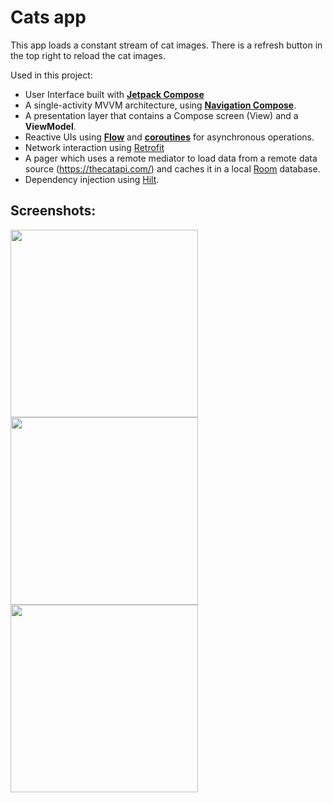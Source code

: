 # Cats app

This app loads a constant stream of cat images. There is a refresh button in the top right to reload the cat images.

Used in this project:
*   User Interface built with **[Jetpack Compose](https://developer.android.com/jetpack/compose)**
*   A single-activity MVVM architecture, using **[Navigation Compose](https://developer.android.com/jetpack/compose/navigation)**.
*   A presentation layer that contains a Compose screen (View) and a **ViewModel**.
*   Reactive UIs using **[Flow](https://developer.android.com/kotlin/flow)** and **[coroutines](https://kotlinlang.org/docs/coroutines-overview.html)** for asynchronous operations.
*   Network interaction using [Retrofit](https://square.github.io/retrofit/)
*   A pager which uses a remote mediator to load data from a remote data source (https://thecatapi.com/) and caches it in a local [Room](https://developer.android.com/jetpack/androidx/releases/room) database.
*   Dependency injection using [Hilt](https://developer.android.com/training/dependency-injection/hilt-android).

## Screenshots:

<img src="https://i.ibb.co/jH5SYZG/cats-screenshot-1.jpg" width="300">

<img src="https://i.ibb.co/d4fcrvd/cats-screenshot-2.jpg" width="300">

<img src="https://i.ibb.co/NZWR011/cats-screenshot-3.jpg" width="300">